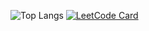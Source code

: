 ![Top Langs](https://github-readme-stats.vercel.app/api/top-langs/?username=zkryaev&hide=javascript,html)
[![LeetCode Card](https://leetcard.jacoblin.cool/zkryaev?theme=dark&font=Roboto)](https://leetcode.com/zkryaev)
